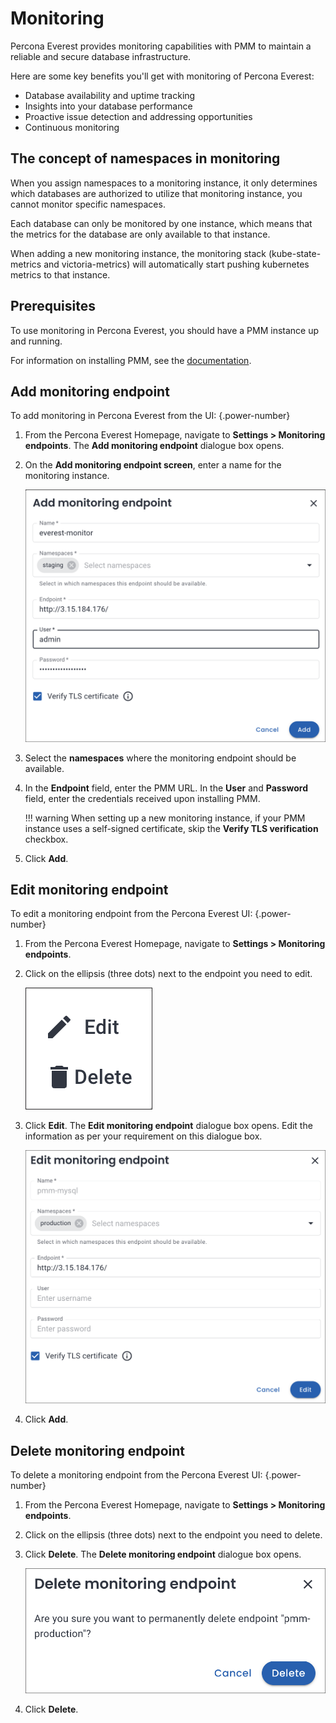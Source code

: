 # Monitoring

Percona Everest provides monitoring capabilities with PMM to maintain a reliable and secure database infrastructure.

Here are some key benefits you'll get with monitoring of Percona Everest:

- Database availability and uptime tracking
- Insights into your database performance
- Proactive issue detection and addressing opportunities
- Continuous monitoring

## The concept of namespaces in monitoring

When you assign namespaces to a monitoring instance, it only determines which databases are authorized to utilize that monitoring instance, you cannot monitor specific namespaces. 

Each database can only be monitored by one instance, which means that the metrics for the database are only available to that instance.

When adding a new monitoring instance, the monitoring stack (kube-state-metrics and victoria-metrics) will automatically start pushing kubernetes metrics to that instance.

## Prerequisites

To use monitoring in Percona Everest, you should have a PMM instance up and running.

For information on installing PMM, see the [documentation](https://docs.percona.com/percona-monitoring-and-management/setting-up/index.html).

## Add monitoring endpoint

To add monitoring in Percona Everest from the UI:
{.power-number}

1. From the Percona Everest Homepage, navigate to <i class="uil uil-cog"></i> **Settings > Monitoring endpoints**. The **Add monitoring endpoint** dialogue box opens.

2. On the **Add monitoring endpoint screen**, enter a name for the monitoring instance.

    ![!image](../images/everest_add_endpoint.png)

3. Select the **namespaces** where the monitoring endpoint should be available.

4. In the **Endpoint** field, enter the PMM URL. In the **User** and **Password** field, enter the credentials received upon installing PMM.

    !!! warning
        When setting up a new monitoring instance, if your PMM instance uses a self-signed certificate, skip the **Verify TLS verification** checkbox.        

6. Click **Add**.


## Edit monitoring endpoint

To edit a monitoring endpoint from the Percona Everest UI:
{.power-number}

1. From the Percona Everest Homepage, navigate to <i class="uil uil-cog"></i> **Settings > Monitoring endpoints**.

2. Click on the ellipsis (three dots) next to the endpoint you need to edit.

    ![!image](../images/everest_edit_ellipsis.png)


3. Click **Edit**. The **Edit monitoring endpoint** dialogue box opens. Edit the information as per your requirement on this dialogue box.

     ![!image](../images/everest_endpoint_edit.png)


4. Click **Add**.


## Delete monitoring endpoint

To delete a monitoring endpoint from the Percona Everest UI:
{.power-number}

1. From the Percona Everest Homepage, navigate to <i class="uil uil-cog"></i> **Settings > Monitoring endpoints**.


2. Click on the ellipsis (three dots) next to the endpoint you need to delete.


3. Click **Delete**. The **Delete monitoring endpoint** dialogue box opens.

     ![!image](../images/everest_endpoint_delete.png)

4. Click **Delete**.







 


